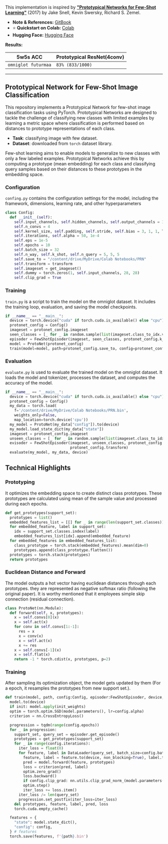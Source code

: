 This implementation is inspired by [**"Prototypical Networks for Few-Shot Learning"**](https://arxiv.org/abs/1703.05175) (2017) by Jake Snell, Kevin Swersky, Richard S. Zemel.

* **Note & References:** [GitBook](https://lif31up.gitbook.io/lif31up/few-shot-learning/prototypical-networks-for-few-shot-learning)
* ⭐ **Quickstart on Colab:** [Colab](https://colab.research.google.com/drive/1gsVtGvISCpXQZsKvFjLVocn89ovazusE?usp=sharing)
* **Hugging Face:** [Hugging Face](https://huggingface.co/lif31up/prototypical-network)

**Results:**

| 5w5s ACC            | Prototypical ResNet(4conv) |
|---------------------|----------------------------|
| `omniglot futurmaa` | `83% (833/1000)`           |
---
## Prototypical Network for Few-Shot Image Classification
This repository implements a Prototypical Network for few-shot image classification tasks using PyTorch. Prototypical Networks are designed to tackle the challenge of classifying new classes with limited examples by learning a metric space where classification is performed based on distances to prototype representations of each class.

* **Task**: classifying image with few dataset.
* **Dataset**: downloaded from `torch` dataset library.

Few-shot learning aims to enable models to generalize to new classes with only a few labeled examples. Prototypical Networks achieve this by computing a prototype (mean embedding) for each class and classifying query samples based on their distances to these prototypes in the embedding space.

### Configuration
`confing.py` contains the configuration settings for the model, including the framework, dimensions, learning rate, and other hyperparameters

```python
class Config:
  def __init__(self):
    self.input_channels, self.hidden_channels, self.output_channels = 1, 32, 1
    self.n_convs = 4
    self.kernel_size, self.padding, self.stride, self.bias = 3, 1, 1, True
    self.iterations, self.alpha = 50, 1e-4
    self.eps = 1e-5
    self.epochs = 10
    self.batch_size = 32
    self.n_way, self.k_shot, self.n_query = 5, 5, 5
    self.save_to = "/content/drive/MyDrive/Colab Notebooks/PRN"
    self.transform = transform
    self.imageset = get_imageset()
    self.dummy = torch.zeros(1, self.input_channels, 28, 28)
    self.clip_grad = True
```

### Training
`train.py` is a script to train the model on the omniglot dataset. It includes the training loop, evaluation, and saving the model checkpoints.

```python
if __name__ == "__main__":
  device = torch.device("cuda" if torch.cuda.is_available() else "cpu")
  protonet_config = Config()
  imageset = protonet_config.imageset
  seen_classes = [_ for _ in random.sample(list(imageset.class_to_idx.values()), protonet_config.n_way)]
  episoder = FewShotEpisoder(imageset, seen_classes, protonet_config.k_shot, protonet_config.n_query, protonet_config.transform)
  model = ProtoNet(protonet_config)
  train(model=model, path=protonet_config.save_to, config=protonet_config, episoder=episoder, device=device, init=True)
```

### Evaluation
`evaluate.py` is used to evaluate the trained model on the omniglot dataset. It loads the model and tokenizer, processes the dataset, and computes the accuracy of the model.

```python
if __name__ == "__main__":
  device = torch.device("cuda" if torch.cuda.is_available() else "cpu")
  protonet_config = Config()
  my_data = torch.load(
    f='/content/drive/MyDrive/Colab Notebooks/PRN.bin',
    weights_only=False,
    map_location=torch.device('cpu'))
  my_model = ProtoNet(my_data["config"]).to(device)
  my_model.load_state_dict(my_data["state"])
  imageset = protonet_config.imageset
  unseen_classes = [_ for _ in random.sample(list(imageset.class_to_idx.values()), protonet_config.n_way)]
  evisoder = FewShotEpisoder(imageset, unseen_classes, protonet_config.k_shot, protonet_config.n_query,
                             protonet_config.transform)
  evaluate(my_model, my_data, device)
```

## Technical Highlights

### Prototyping 
It optimizes the embedding space to create distinct class prototypes. These prototypes are calculated using mean of the sample value and processed during each epochs.

```python
def get_prototypes(support_set):
  prototypes = list()
  embedded_features_list = [[] for _ in range(len(support_set.classes))]
  for embedded_feature, label in support_set:
    idx = support_set.classes.index(label)
    embedded_features_list[idx].append(embedded_feature)
  for embedded_features in embedded_features_list:
    class_prototype = torch.stack(embedded_features).mean(dim=0)
    prototypes.append(class_prototype.flatten())
  prototypes = torch.stack(prototypes)
  return prototypes
```

### Euclidean Distance and Forward
The model outputs a hot vector having euclidean distances through each prototypes. they are represented as negative softmax ratio (following the original paper). It is worthy mentioned that it employees simple skip connection (residual connection).

```python
class ProtoNet(nn.Module):
  def forward(self, x, prototypes):
    x = self.convs[0](x)
    x = self.act(x)
    for conv in self.convs[1:-1]:
      res = x
      x = conv(x)
      x = self.act(x)
      x += res
    x = self.convs[-1](x)
    x = self.flat(x)
    return -1 * torch.cdist(x, prototypes, p=2)
```

### Training
After sampling its optimization object, the model gets updated by them (For a epoch, it resamples the prototypes from new support set.). 

```python
def train(model, path, config:Config, episoder:FewShotEpisoder, device, init=True):
  model.to(device)
  if init: model.apply(init_weights)
  optim = torch.optim.SGD(model.parameters(), lr=config.alpha)
  criterion = nn.CrossEntropyLoss()

  progression = tqdm(range(config.epochs))
  for _ in progression:
    support_set, query_set = episoder.get_episode()
    prototypes = get_prototypes(support_set)
    for _ in range(config.iterations):
      iter_loss = float(0)
      for feature, label in DataLoader(query_set, batch_size=config.batch_size, shuffle=True, pin_memory=True, num_workers=4):
        feature, label = feature.to(device, non_blocking=True), label.to(device, non_blocking=True)
        pred = model.forward(feature, prototypes)
        loss = criterion(pred, label)
        optim.zero_grad()
        loss.backward()
        if config.clip_grad: nn.utils.clip_grad_norm_(model.parameters(), max_norm=1.0)
        optim.step()
        iter_loss += loss.item()
      iter_loss /= len(query_set)
      progression.set_postfix(iter_loss=iter_loss)
    del prototypes, feature, label, pred, loss
    torch.cuda.empty_cache()

  features = {
    "state": model.state_dict(),
    "config": config,
  } # features
  torch.save(features, f'{path}.bin')
```
